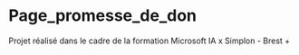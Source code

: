 # Page_promesse_de_don
Projet réalisé dans le cadre de la formation Microsoft IA x Simplon - Brest +
